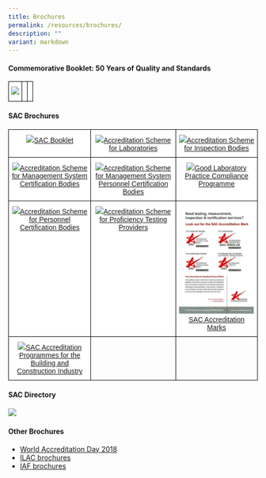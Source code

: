 ```yaml
---
title: Brochures
permalink: /resources/brochures/
description: ""
variant: markdown
---
```

<style type="text/css">
.tg  {border-collapse:collapse;border-spacing:0;}
.tg td{border-color:black;border-style:solid;border-width:1px;font-family:Arial, sans-serif;font-size:14px;
  overflow:hidden;padding:10px 5px;word-break:normal;}
.tg th{border-color:black;border-style:solid;border-width:1px;font-family:Arial, sans-serif;font-size:14px;
  font-weight:normal;overflow:hidden;padding:10px 5px;word-break:normal;}
.tg .tg-ogew{background-color:#FFF;color:#484848;text-align:center;vertical-align:top}
.tg .tg-0lax{text-align:left;vertical-align:top}
</style>

<h4>Commemorative Booklet: 50 Years of Quality and Standards</h4>

<table class="tg">
<thead>
	 <tr>
    <td class="tg-ogew"><a target="_blank" href="/files/Brochures/50th%20commemorative%20booklet.pdf"><img style="width:30%" src="https://d33wubrfki0l68.cloudfront.net/b1937abe44769cefc51fbf3c4d4e2e18cad96c32/f39c8/images/brochures/comm-book-2016.png"><span style="text-decoration:none;color:inherit"></span></a></td>    
		 <td class="tg-0lax"></td>
    <td class="tg-0lax"></td>
  </tr>
	</thead></table>
<h4>SAC Brochures</h4>
<table class="tg">
  <tbody><tr>
    <th class="tg-ogew"><a href="/files/Brochures/sac-booklet.pdf"><img src="https://d33wubrfki0l68.cloudfront.net/d3e042dfeed89ee8ab6ebd62597f9e1b282d4bd8/4074e/images/brochures/sac-booklet.jpg"><span style="text-decoration:none;color:inherit">SAC Booklet</span></a></th>
    <th class="tg-ogew"><a href="/files/Brochures/sac-brochure-accreditation-scheme-for-laboratories.pdf"><img src="https://d33wubrfki0l68.cloudfront.net/9a415faf7ad2a6b74430a9d8c525f2b8600d6b14/11397/images/brochures/laboratories.jpg"><span style="text-decoration:none;color:inherit">Accreditation Scheme for Laboratories</span></a></th>
    <th class="tg-ogew"><a href="/files/Brochures/SAC-Brochure-Accreditation-Scheme-for-Inspection-Bodies.pdf"><img src="https://d33wubrfki0l68.cloudfront.net/567a3955f002452e4547ebec6704081bb5aca84f/c408b/images/brochures/inspection.jpg"><span style="text-decoration:none;color:inherit">Accreditation Scheme for Inspection Bodies</span></a></th>
  </tr>

</tbody><tbody>
  <tr>
    <td class="tg-ogew"><a href="/files/Brochures/SAC-Brochure-Accreditation-Scheme-for-Managament-System-Certification-Bodies.pdf"><img src="https://d33wubrfki0l68.cloudfront.net/2368f44f119d2c07895e578376958836a47eace0/9e941/images/brochures/certification.jpg"><span style="text-decoration:none;color:inherit">Accreditation Scheme for Management System Certification Bodies</span></a></td>
    <td class="tg-ogew"><a href="/files/Brochures/SAC-Brochure-Accreditation-Scheme-for-Product-Certification-Bodies.pdf"><img src="https://d33wubrfki0l68.cloudfront.net/bc991f92814755a4d8484f3de3f5a08c63fbfd19/d5faf/images/brochures/personnel.jpg"><span style="text-decoration:none;color:inherit">Accreditation Scheme for Management System Personnel Certification Bodies</span></a></td>
    <td class="tg-ogew"><a href="/files/Brochures/SAC-Brochure-Good-Laboratory-Practice-Compliance-Programme.pdf"><img src="https://d33wubrfki0l68.cloudfront.net/a915b721f8c59e0eefa908a03b3ab457e9c04c0a/83e52/images/brochures/glp.jpg"><span style="text-decoration:none;color:inherit">Good Laboratory Practice Compliance Programme</span></a></td>
  </tr>
  <tr>
    <td class="tg-ogew"><a href="/files/Brochures/SAC-Brochure-Accreditation-Scheme-for-Personnel-Certification-Bodies.pdf"><img src="https://d33wubrfki0l68.cloudfront.net/bc991f92814755a4d8484f3de3f5a08c63fbfd19/d5faf/images/brochures/personnel.jpg"><span style="text-decoration:none;color:inherit">Accreditation Scheme for Personnel Certification Bodies</span></a></td>
    <td class="tg-ogew"><a href="/files/Brochures/SAC-Brochure-Accreditation-Scheme-for-Proficiency-Testing-Providers.pdf"><img src="https://d33wubrfki0l68.cloudfront.net/34d3d17164d837b970bffa2ea98edad1a36540ce/bc07f/images/brochures/proficiency.jpg"><span style="text-decoration:none;color:inherit">Accreditation Scheme for Proficiency Testing Providers</span></a></td>
    <td class="tg-ogew"><a href="/files/Brochures/SAC-Brochure-SAC-Accreditation-Mark.pdf"><img src="/images/brochures/SAC-Brochures-SAC-Accreditation%20Marks.jpg"><span style="text-decoration:none;color:inherit">SAC Accreditation Marks</span></a></td>
  </tr>
  <tr>
    <td class="tg-ogew"><a href="/files/Brochures/SAC-Accreditation-Programmes-for-the-Building-and-Construction-Industry.pdf"><img src="https://d33wubrfki0l68.cloudfront.net/56849558d177589e8c440ef349035eff90f48084/f2099/images/brochures/sac-brochures-building_construction.png"><span style="text-decoration:none;color:inherit">SAC Accreditation Programmes for the Building and Construction Industry</span></a></td>
    <td class="tg-0lax"></td>
    <td class="tg-0lax"></td>
  </tr>
</tbody>
</table>
<h4>SAC Directory</h4>

	 
<a href="/files/Brochures/SAC-Directory-16-17-Final.pdf"><img style="width:30%" src="https://d33wubrfki0l68.cloudfront.net/580f0b52b9d7e69d9ce6ced07bccd2452f5bc620/18af7/images/brochures/sac-directory-cover-1617.png"><span style="text-decoration:none;color:inherit"></span></a>    
		 
    
  
	
<h4>Other Brochures</h4>
<ul>


<li><a target="_blank" href="http://ilac.org/news-and-events/world-accreditation-day/">World Accreditation Day 2018</a></li>


<li><a target="_blank" href="https://ilac.org/publications-and-resources/ilac-promotional-brochures/">ILAC brochures</a></li>


<li><a target="_blank" href="https://www.iaf.nu/articles/Promotional_Documents/300">IAF brochures</a></li>

</ul>